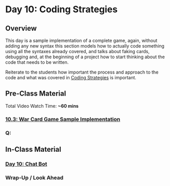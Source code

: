 # Day 10: Coding Strategies

## Overview

This day is a sample implementation of a complete game, again, without adding any new syntax this section models how to actually code something using all the syntaxes already covered, and talks about faking cards, debugging and, at the beginning of a project how to start thinking about the code that needs to be written.  
  
Reiterate to the students how important the process and approach to the code and what was covered in [Coding Strategies](../../course-logistics/coding-strategies.md) is important.

## Pre-Class Material

Total Video Watch Time: **~60 mins**

### [10.3: War Card Game Sample Implementation](../../10-javascript-objects/10.3-card-game-example-war.md)

### Q: 

## In-Class Material

### [Day 10: Chat Bot](../../in-class-exercises/day-10-chat-bot.md)

### Wrap-Up / Look Ahead


